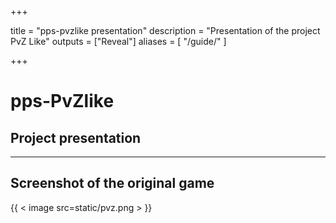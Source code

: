  +++

title = "pps-pvzlike presentation"
description = "Presentation of the project PvZ Like"
outputs = ["Reveal"]
aliases = [
    "/guide/"
]

+++

# pps-PvZlike
## Project presentation

---

## Screenshot of the original game

{{ < image src=static/pvz.png > }}